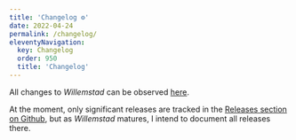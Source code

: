 ```yaml
---
title: 'Changelog ⚙️'
date: 2022-04-24
permalink: /changelog/
eleventyNavigation:
  key: Changelog
  order: 950
  title: 'Changelog'
---
```


All changes to *Willemstad* can be observed [here](https://github.com/tingmelvin/willemstad-x).

At the moment, only significant releases are tracked in the [Releases section on Github](https://github.com/tingmelvin/willemstad-x/releases), but as *Willemstad* matures, I intend to document all releases there.